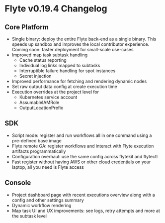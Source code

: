 # Flyte v0.19.4 Changelog

## Core Platform
- Single binary: deploy the entire Flyte back-end as a single binary. This speeds up sandbox and improves the local contributor experience. Coming soon: faster deployment for small-scale use-cases
- Improved map task subtask handling
    - Cache status reporting
    - Individual log links mapped to subtasks
    - Interruptible failure handling for spot instances
    - Secret injection
- Improved performance for fetching and rendering dynamic nodes
- Set raw output data config at create execution time
- Execution overrides at the project level for
    - Kubernetes service account
    - AssumableIAMRole
    - OutputLocationPrefix


## SDK
- Script mode: register and run workflows all in one command using a pre-defined base image
- Flyte remote GA: register workflows and interact with Flyte execution artifacts programmatically
- Configuration overhaul: use the same config across flytekit and flytectl
- Fast register without having AWS or other cloud credentials on your laptop, all you need is Flyte access

## Console
- Project dashboard page with recent executions overview along with a config and other settings summary
- Dynamic workflow rendering
- Map task UI and UX improvements: see logs, retry attempts and more at the subtask level

